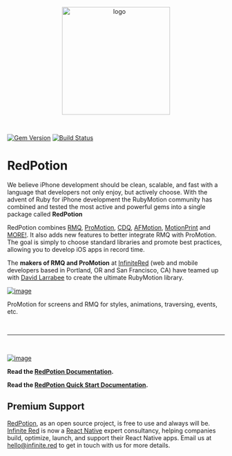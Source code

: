 <p align="center"><img src="http://s3.amazonaws.com/ir_public/projects/redpotion/RedPotion_logo_500w.png" alt="logo" width="250px"></p>

<br />

[![Gem Version](https://img.shields.io/gem/v/redpotion.svg?style=flat)](https://rubygems.org/gems/redpotion)
[![Build Status](https://img.shields.io/travis/infinitered/redpotion.svg?style=flat)](https://travis-ci.org/infinitered/redpotion)

# RedPotion

We believe iPhone development should be clean, scalable, and fast with a language that developers not only enjoy, but actively choose.  With the advent of Ruby for iPhone development the RubyMotion community has combined and tested the most active and powerful gems into a single package called **RedPotion**

RedPotion combines [RMQ](http://rubymotionquery.com/), [ProMotion](https://github.com/infinitered/ProMotion), [CDQ](https://github.com/infinitered/cdq), [AFMotion](https://github.com/clayallsopp/afmotion), [MotionPrint](https://github.com/OTGApps/motion_print) and [MORE!](#full-listing-of-gems-and-pods-for-redpotion). It also adds new features to better integrate RMQ with ProMotion.  The goal is simply to choose standard libraries and promote best practices, allowing you to develop iOS apps in record time.


The **makers of RMQ and ProMotion** at [InfiniteRed](http://infinite.red) (web and mobile developers based in Portland, OR and San Francisco, CA) have teamed up with [David Larrabee](https://twitter.com/Squidpunch) to create the ultimate RubyMotion library.

[![image](http://infinite.red/images/ir-logo.svg)](http://infinite.red)

ProMotion for screens and RMQ for styles, animations, traversing, events, etc.

<br />

----------

<br />

[![image](http://ir_wp.s3.amazonaws.com/wp-content/uploads/sites/19/2015/04/rp_docs.png)](http://docs.redpotion.org)

**Read the [RedPotion Documentation](http://docs.redpotion.org).**

**Read the [RedPotion Quick Start Documentation](http://docs.redpotion.org/en/latest/quick_start/).**

## Premium Support

[RedPotion](https://github.com/infinitered/redpotion), as an open source project, is free to use and always will be. [Infinite Red](https://infinite.red/) is now a [React Native](https://reactnative.dev) expert consultancy, helping companies build, optimize, launch, and support their React Native apps. Email us at [hello@infinite.red](mailto:hello@infinite.red) to get in touch with us for more details.
